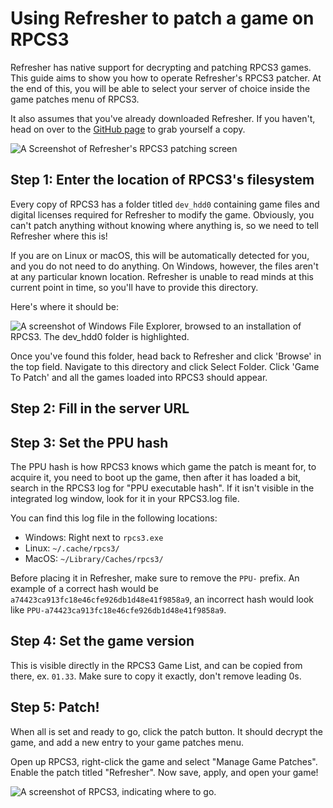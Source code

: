 # Using Refresher to patch a game on RPCS3

Refresher has native support for decrypting and patching RPCS3 games. This guide aims to show you how to operate Refresher's RPCS3 patcher. At the end of this, you will be able to select your server of choice inside the game patches menu of RPCS3.

It also assumes that you've already downloaded Refresher. If you haven't, head on over to the [GitHub page](https://github.com/LittleBigRefresh/Refresher) to grab yourself a copy.

![A Screenshot of Refresher's RPCS3 patching screen](refresher-rpcs3.png)

## Step 1: Enter the location of RPCS3's filesystem

Every copy of RPCS3 has a folder titled `dev_hdd0` containing game files and digital licenses required for Refresher to modify the game. Obviously, you can't patch anything without knowing where anything is, so we need to tell Refresher where this is!

If you are on Linux or macOS, this will be automatically detected for you, and you do not need to do anything. On Windows, however, the files aren't at any particular known location. Refresher is unable to read minds at this current point in time, so you'll have to provide this directory.

Here's where it should be:

![A screenshot of Windows File Explorer, browsed to an installation of RPCS3. The dev_hdd0 folder is highlighted.](rpcs3-directory.png)

Once you've found this folder, head back to Refresher and click 'Browse' in the top field. Navigate to this directory and click Select Folder. Click 'Game To Patch' and all the games loaded into RPCS3 should appear.

## Step 2: Fill in the server URL

<include from="Library.topic" element-id="fill-in-server-url"></include>

## Step 3: Set the PPU hash

The PPU hash is how RPCS3 knows which game the patch is meant for, to acquire it, you need to boot up the game, then after it has loaded a bit, search in the RPCS3 log for "PPU executable hash". If it isn't visible in the integrated log window, look for it in your RPCS3.log file.

You can find this log file in the following locations:
- Windows: Right next to `rpcs3.exe`
- Linux: `~/.cache/rpcs3/`
- MacOS: `~/Library/Caches/rpcs3/`

Before placing it in Refresher, make sure to remove the `PPU-` prefix. An example of a correct hash would be `a74423ca913fc18e46cfe926db1d48e41f9858a9`, an incorrect hash would look like `PPU-a74423ca913fc18e46cfe926db1d48e41f9858a9`.

## Step 4: Set the game version

This is visible directly in the RPCS3 Game List, and can be copied from there, ex. `01.33`. Make sure to copy it exactly, don't remove leading 0s.

## Step 5: Patch!

When all is set and ready to go, click the patch button. It should decrypt the game, and add a new entry to your game patches menu.

Open up RPCS3, right-click the game and select "Manage Game Patches". Enable the patch titled "Refresher". Now save, apply, and open your game!

![A screenshot of RPCS3, indicating where to go.](rpcs3-patch-manager.png)